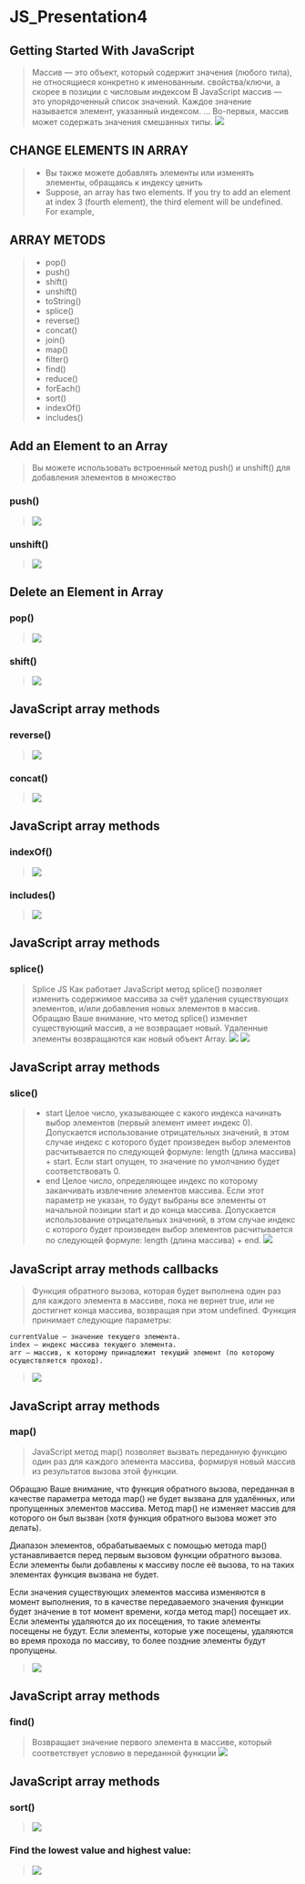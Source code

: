 # JS_Presentation4
## Getting Started With JavaScript
> Массив — это объект, который содержит значения (любого типа), не относящиеся конкретно к именованным.
свойства/ключи, а скорее в позиции с числовым индексом
В JavaScript массив — это упорядоченный список значений. Каждое значение называется
элемент, указанный индексом. ... Во-первых, массив может содержать значения смешанных
типы.
> ![](./JavaScript-Array.svg)

## CHANGE ELEMENTS IN ARRAY
> - Вы также можете добавлять элементы или изменять элементы, обращаясь к индексу
ценить
> - Suppose, an array has two elements. If you try to add an element at index 3
(fourth element), the third element will be undefined. For example,

## ARRAY METODS
> - pop()
> - push()
> - shift()
> - unshift()
> - toString()
> - splice()
> - reverse()
> - concat()
> - join()
> - map()
> - filter()
> - find()
> - reduce()
> - forEach()
> - sort()
> - indexOf()
> - includes()

## Add an Element to an Array
> Вы можете использовать встроенный метод push() и unshift() для добавления элементов в
множество

### push()
> ![](./metod%20push().png)

### unshift()
> ![](./metod%20unshift().png)

## Delete an Element in Array

### pop()
> ![](./metod%20pop().png)

### shift()
> ![](./metod%20shift().png)

## JavaScript array methods

### reverse()
> ![](./metod%20reverse().png)

### concat()
> ![](./metod%20concat.png)

## JavaScript array methods

### indexOf()
> ![](./metod%20inexOf().png)

### includes()
> ![](./metod%20includes().png)

## JavaScript array methods

### splice()
> Splice JS Как работает
JavaScript метод splice() позволяет изменить содержимое массива за счёт удаления существующих элементов, и/или добавления новых элементов в массив. Обращаю Ваше внимание, что метод splice() изменяет существующий массив, а не возвращает новый. Удаленные элементы возвращаются как новый объект Array.
> ![](./syntax%20metod%20splice().png)
> ![](./metod%20splice().png)

## JavaScript array methods

### slice()
> 
> - start
    Целое число, указывающее с какого индекса начинать выбор элементов (первый элемент имеет индекс 0). Допускается использование отрицательных значений, в этом случае индекс с которого будет произведен выбор элементов расчитывается по следующей формуле: length (длина массива) + start. Если start опущен, то значение по умолчанию будет соответствовать 0. 
> - end
    Целое число, определяющее индекс по которому заканчивать извлечение элементов массива. Если этот параметр не указан, то будут выбраны все элементы от начальной позиции start и до конца массива. Допускается использование отрицательных значений, в этом случае индекс с которого будет произведен выбор элементов расчитывается по следующей формуле: length (длина массива) + end. 
> ![](./metod%20slice().png)

## JavaScript array methods callbacks
> Функция обратного вызова, которая будет выполнена один раз для каждого элемента в массиве, пока не вернет true, или не достигнет конца массива, возвращая при этом undefined. Функция принимает следующие параметры:

    currentValue – значение текущего элемента.
    index – индекс массива текущего элемента.
    arr – массив, к которому принадлежит текущий элемент (по которому осуществляется проход).

> ![](./callbacks.png)

## JavaScript array methods

### map()
> JavaScript метод map() позволяет вызвать переданную функцию один раз для каждого элемента массива, формируя новый массив из результатов вызова этой функции.

Обращаю Ваше внимание, что функция обратного вызова, переданная в качестве параметра метода map() не будет вызвана для удалённых, или пропущенных элементов массива. Метод map() не изменяет массив для которого он был вызван (хотя функция обратного вызова может это делать).

Диапазон элементов, обрабатываемых с помощью метода map() устанавливается перед первым вызовом функции обратного вызова. Если элементы были добавлены к массиву после её вызова, то на таких элементах функция вызвана не будет.

Если значения существующих элементов массива изменяются в момент выполнения, то в качестве передаваемого значения функции будет значение в тот момент времени, когда метод map() посещает их. Если элементы удаляются до их посещения, то такие элементы посещены не будут. Если элементы, которые уже посещены, удаляются во время прохода по массиву, то более поздние элементы будут пропущены.

> ![](./metod%20map().png)

## JavaScript array methods
### find()
> Возвращает значение первого элемента в массиве, который соответствует условию в переданной функции
> ![](./metod%20find().png)

## JavaScript array methods
### sort()
> ![](./metod%20sort().png)

### Find the lowest value and highest value:
> ![](./metod%20sort%20reverse().png)
